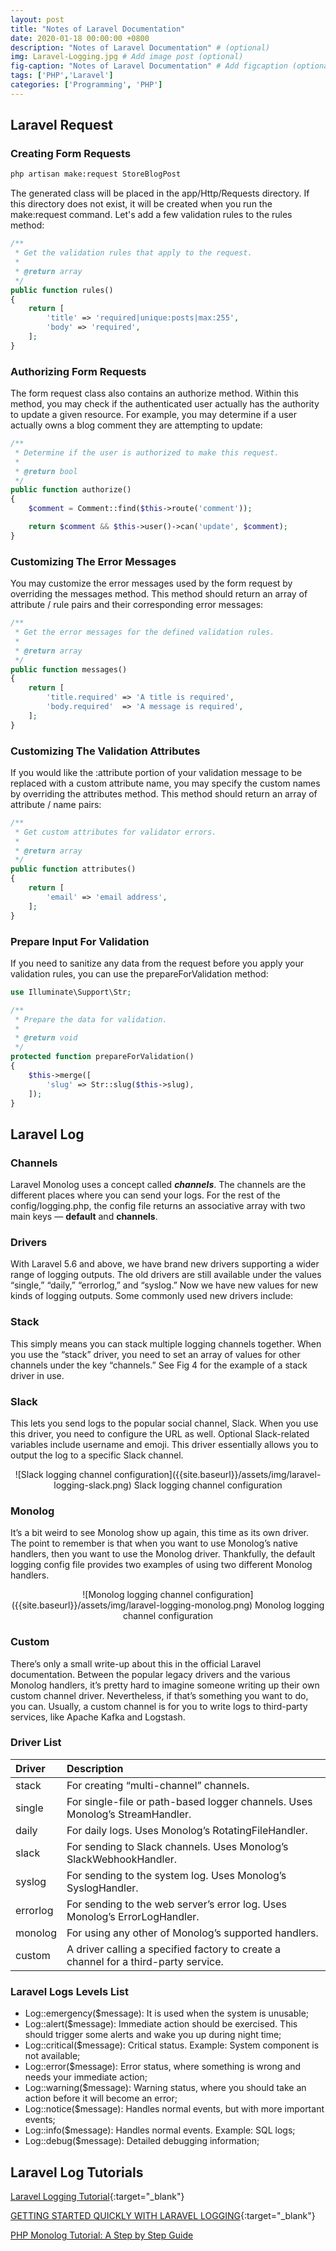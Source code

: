```yaml
---
layout: post
title: "Notes of Laravel Documentation"
date: 2020-01-18 00:00:00 +0800
description: "Notes of Laravel Documentation" # (optional)
img: Laravel-Logging.jpg # Add image post (optional)
fig-caption: "Notes of Laravel Documentation" # Add figcaption (optional)
tags: ['PHP','Laravel']
categories: ['Programming', 'PHP']
---
```


## Laravel Request

### Creating Form Requests

```bash
php artisan make:request StoreBlogPost
```

The generated class will be placed in the app/Http/Requests directory. If this directory does not exist, it will be created when you run the make:request command. Let's add a few validation rules to the rules method:

```php
/**
 * Get the validation rules that apply to the request.
 *
 * @return array
 */
public function rules()
{
    return [
        'title' => 'required|unique:posts|max:255',
        'body' => 'required',
    ];
}
```

### Authorizing Form Requests

The form request class also contains an authorize method. Within this method, you may check if the authenticated user actually has the authority to update a given resource. For example, you may determine if a user actually owns a blog comment they are attempting to update:

```php
/**
 * Determine if the user is authorized to make this request.
 *
 * @return bool
 */
public function authorize()
{
    $comment = Comment::find($this->route('comment'));

    return $comment && $this->user()->can('update', $comment);
}
```

### Customizing The Error Messages

You may customize the error messages used by the form request by overriding the messages method. This method should return an array of attribute / rule pairs and their corresponding error messages:

```php
/**
 * Get the error messages for the defined validation rules.
 *
 * @return array
 */
public function messages()
{
    return [
        'title.required' => 'A title is required',
        'body.required'  => 'A message is required',
    ];
}
```

### Customizing The Validation Attributes

If you would like the :attribute portion of your validation message to be replaced with a custom attribute name, you may specify the custom names by overriding the attributes method. This method should return an array of attribute / name pairs:

```php
/**
 * Get custom attributes for validator errors.
 *
 * @return array
 */
public function attributes()
{
    return [
        'email' => 'email address',
    ];
}
```

### Prepare Input For Validation

If you need to sanitize any data from the request before you apply your validation rules, you can use the prepareForValidation method:

```php
use Illuminate\Support\Str;

/**
 * Prepare the data for validation.
 *
 * @return void
 */
protected function prepareForValidation()
{
    $this->merge([
        'slug' => Str::slug($this->slug),
    ]);
}
```

## Laravel Log

### Channels

Laravel Monolog uses a concept called **_channels_**. The channels are the different places where you can send your logs. For the rest of the config/logging.php, the config file returns an associative array with two main keys — **default** and **channels**.

### Drivers

With Laravel 5.6 and above, we have brand new drivers supporting a wider range of logging outputs. The old drivers are still available under the values “single,” “daily,” “errorlog,” and “syslog.” Now we have new values for new kinds of logging outputs. Some commonly used new drivers include:

### Stack

This simply means you can stack multiple logging channels together. When you use the “stack” driver, you need to set an array of values for other channels under the key “channels.” See Fig 4 for the example of a stack driver in use.

### Slack

This lets you send logs to the popular social channel, Slack. When you use this driver, you need to configure the URL as well. Optional Slack-related variables include username and emoji. This driver essentially allows you to output the log to a specific Slack channel. 

<div align="center"><div markdown='1'>
![Slack logging channel configuration]({{site.baseurl}}/assets/img/laravel-logging-slack.png)
Slack logging channel configuration
</div></div>

### Monolog

It’s a bit weird to see Monolog show up again, this time as its own driver. The point to remember is that when you want to use Monolog’s native handlers, then you want to use the Monolog driver. Thankfully, the default logging config file provides two examples of using two different Monolog handlers. 

<div align="center"><div markdown='1'>
![Monolog logging channel configuration]({{site.baseurl}}/assets/img/laravel-logging-monolog.png)
Monolog logging channel configuration
</div></div>

### Custom

There’s only a small write-up about this in the official Laravel documentation. Between the popular legacy drivers and the various Monolog handlers, it’s pretty hard to imagine someone writing up their own custom channel driver. Nevertheless, if that’s something you want to do, you can. Usually, a custom channel is for you to write logs to third-party services, like Apache Kafka and Logstash.

### Driver List

| Driver | Description |
|:-------|:------------|
| stack | For creating “multi-channel” channels. |
| single | For single-file or path-based logger channels. Uses Monolog’s StreamHandler. |
| daily | For daily logs. Uses Monolog’s RotatingFileHandler. |
| slack | For sending to Slack channels. Uses Monolog’s SlackWebhookHandler. |
| syslog | For sending to the system log. Uses Monolog’s SyslogHandler. |
| errorlog | For sending to the web server’s error log. Uses Monolog’s ErrorLogHandler. |
| monolog | For using any other of Monolog’s supported handlers. |
| custom | A driver calling a specified factory to create a channel for a third-party service. |

### Laravel Logs Levels List

* Log::emergency($message): It is used when the system is unusable;
* Log::alert($message): Immediate action should be exercised. This should trigger some alerts and wake you up during night time;
* Log::critical($message): Critical status. Example: System component is not available;
* Log::error($message): Error status, where something is wrong and needs your immediate action;
* Log::warning($message): Warning status, where you should take an action before it will become an error;
* Log::notice($message): Handles normal events, but with more important events;
* Log::info($message): Handles normal events. Example: SQL logs;
* Log::debug($message): Detailed debugging information;

## Laravel Log Tutorials

[Laravel Logging Tutorial](https://stackify.com/laravel-logging-tutorial/){:target="_blank"}

[GETTING STARTED QUICKLY WITH LARAVEL LOGGING](https://www.scalyr.com/blog/getting-started-quickly-laravel-logging/){:target="_blank"}

[PHP Monolog Tutorial: A Step by Step Guide](https://stackify.com/php-monolog-tutorial/)